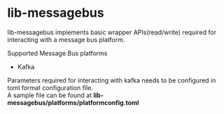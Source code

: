 # lib-messagebus  

lib-messagebus implements basic wrapper APIs(read/write) required for interacting with a message bus platform.

Supported Message Bus platforms  
-	Kafka  

Parameters required for interacting with kafka needs to be configured in toml format configuration file.  
A sample file can be found at **lib-messagebus/platforms/platformconfig.toml**
